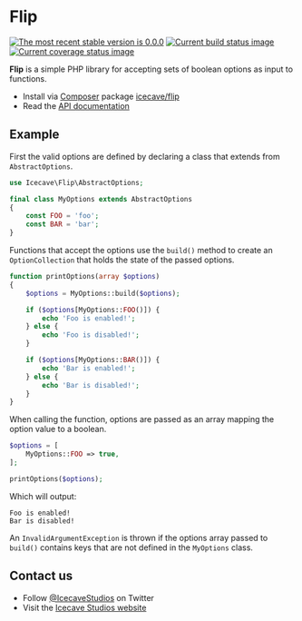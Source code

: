 # Flip

[![The most recent stable version is 0.0.0][version-image]][semantic versioning]
[![Current build status image][build-image]][current build status]
[![Current coverage status image][coverage-image]][current coverage status]

[build-image]: http://img.shields.io/travis/IcecaveStudios/flip/develop.svg?style=flat-square "Current build status for the develop branch"
[current build status]: https://travis-ci.org/IcecaveStudios/flip
[coverage-image]: https://img.shields.io/codecov/c/github/IcecaveStudios/flip/develop.svg?style=flat-square "Current test coverage for the develop branch"
[current coverage status]: https://coveralls.io/r/IcecaveStudios/flip
[semantic versioning]: http://semver.org/
[version-image]: http://img.shields.io/:semver-0.0.0-red.svg?style=flat-square "This project uses semantic versioning"

**Flip** is a simple PHP library for accepting sets of boolean options as input
to functions.

- Install via [Composer] package [icecave/flip]
- Read the [API documentation]

[api documentation]: http://icecavestudios.github.io/flip/artifacts/documentation/api/
[composer]: http://getcomposer.org/
[icecave/flip]: https://packagist.org/packages/icecave/flip

## Example

First the valid options are defined by declaring a class that extends from
`AbstractOptions`.

```php
use Icecave\Flip\AbstractOptions;

final class MyOptions extends AbstractOptions
{
    const FOO = 'foo';
    const BAR = 'bar';
}
```

Functions that accept the options use the `build()` method to create an
`OptionCollection` that holds the state of the passed options.

```php
function printOptions(array $options)
{
    $options = MyOptions::build($options);

    if ($options[MyOptions::FOO()]) {
        echo 'Foo is enabled!';
    } else {
        echo 'Foo is disabled!';
    }

    if ($options[MyOptions::BAR()]) {
        echo 'Bar is enabled!';
    } else {
        echo 'Bar is disabled!';
    }
}
```

When calling the function, options are passed as an array mapping the option
value to a boolean.

```php
$options = [
    MyOptions::FOO => true,
];

printOptions($options);
```

Which will output:
```console
Foo is enabled!
Bar is disabled!
```

An `InvalidArgumentException` is thrown if the options array passed to `build()`
contains keys that are not defined in the `MyOptions` class.

## Contact us

- Follow [@IcecaveStudios] on Twitter
- Visit the [Icecave Studios website]

[@icecavestudios]: https://twitter.com/IcecaveStudios
[icecave studios website]: http://icecave.com.au/
